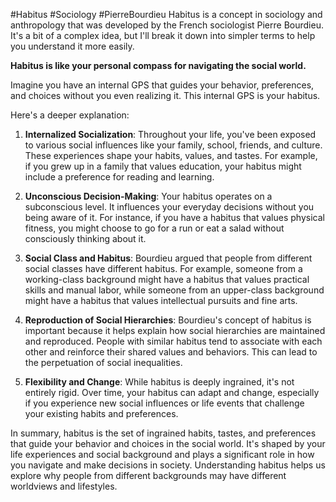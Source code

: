 #Habitus #Sociology #PierreBourdieu
Habitus is a concept in sociology and anthropology that was developed by the French sociologist Pierre Bourdieu. It's a bit of a complex idea, but I'll break it down into simpler terms to help you understand it more easily.

**Habitus is like your personal compass for navigating the social world.** 

Imagine you have an internal GPS that guides your behavior, preferences, and choices without you even realizing it. This internal GPS is your habitus.

Here's a deeper explanation:

1. **Internalized Socialization**: Throughout your life, you've been exposed to various social influences like your family, school, friends, and culture. These experiences shape your habits, values, and tastes. For example, if you grew up in a family that values education, your habitus might include a preference for reading and learning.

2. **Unconscious Decision-Making**: Your habitus operates on a subconscious level. It influences your everyday decisions without you being aware of it. For instance, if you have a habitus that values physical fitness, you might choose to go for a run or eat a salad without consciously thinking about it.

3. **Social Class and Habitus**: Bourdieu argued that people from different social classes have different habitus. For example, someone from a working-class background might have a habitus that values practical skills and manual labor, while someone from an upper-class background might have a habitus that values intellectual pursuits and fine arts.

4. **Reproduction of Social Hierarchies**: Bourdieu's concept of habitus is important because it helps explain how social hierarchies are maintained and reproduced. People with similar habitus tend to associate with each other and reinforce their shared values and behaviors. This can lead to the perpetuation of social inequalities.

5. **Flexibility and Change**: While habitus is deeply ingrained, it's not entirely rigid. Over time, your habitus can adapt and change, especially if you experience new social influences or life events that challenge your existing habits and preferences.

In summary, habitus is the set of ingrained habits, tastes, and preferences that guide your behavior and choices in the social world. It's shaped by your life experiences and social background and plays a significant role in how you navigate and make decisions in society. Understanding habitus helps us explore why people from different backgrounds may have different worldviews and lifestyles.